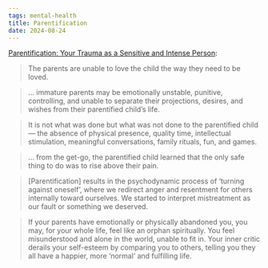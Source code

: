 ```yaml
---
tags: mental-health
title: Parentification
date: 2024-08-24
---
```


[Parentification: Your Trauma as a Sensitive and Intense Person](https://eggshelltherapy.com/parentification/):

> The parents are unable to love the child the way they need to be loved.

> ... immature parents may be emotionally unstable, punitive, controlling, and unable to separate their projections, desires, and wishes from their parentified child’s life.

> It is not what was done but what was not done to the parentified child— the absence of physical presence, quality time, intellectual stimulation, meaningful conversations, family rituals, fun, and games.

> ... from the get-go, the parentified child learned that the only safe thing to do was to rise above their pain. 

> [Parentification] results in the psychodynamic process of ‘turning against oneself’, where we redirect anger and resentment for others internally toward ourselves. We started to interpret mistreatment as our fault or something we deserved.

> If your parents have emotionally or physically abandoned you, you may, for your whole life, feel like an orphan spiritually. You feel misunderstood and alone in the world, unable to fit in. Your inner critic derails your self-esteem by comparing you to others, telling you they all have a happier, more ‘normal’ and fulfilling life.